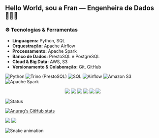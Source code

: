 ## Hello World, sou a Fran — Engenheira de Dados 👩‍💻🧠

### ⚙️ Tecnologias & Ferramentas

- **Linguagens:** Python, SQL
- **Orquestração:** Apache Airflow
- **Processamento:** Apache Spark
- **Banco de Dados:** PrestoSQL e PostgreSQL
- **Cloud & Big Data:** AWS, S3
- **Versionamento & Colaboração:** Git, GitHub

![Python](https://img.shields.io/badge/Python-3776AB?style=flat-square&logo=python&logoColor=white)
![Trino (PrestoSQL)](https://img.shields.io/badge/Trino-4285F4?style=flat-square&logo=trino&logoColor=white)
![SQL](https://img.shields.io/badge/SQL-336791?style=flat-square&logo=postgresql&logoColor=white)
![Airflow](https://img.shields.io/badge/Airflow-017CEE?style=flat-square&logo=apacheairflow&logoColor=white)
![Amazon S3](https://img.shields.io/badge/Amazon%20S3-569A31?style=flat-square&logo=amazonaws&logoColor=white)
![Apache Spark](https://img.shields.io/badge/Apache%20Spark-E25A1C?style=flat-square&logo=apachespark&logoColor=white)

<p align="center">
  <img src="https://img.shields.io/badge/Python-3776AB?style=flat-square&logo=python&logoColor=white"/>
  <img src="https://img.shields.io/badge/Trino-4285F4?style=flat-square&logo=trino&logoColor=white"/>
  <img src="https://img.shields.io/badge/SQL-336791?style=flat-square&logo=postgresql&logoColor=white"/>
  <img src="https://img.shields.io/badge/Airflow-017CEE?style=flat-square&logo=apacheairflow&logoColor=white"/>
  <img src="https://img.shields.io/badge/Amazon%20S3-569A31?style=flat-square&logo=amazonaws&logoColor=white"/>
  <img src="https://img.shields.io/badge/Apache%20Spark-E25A1C?style=flat-square&logo=apachespark&logoColor=white"/>
</p>


![Status](https://img.shields.io/badge/status-em%20progresso-yellow)

[![Anurag's GitHub stats](https://github-readme-stats.vercel.app/api?username=FranMuniz&theme=dracula)](https://github.com/anuraghazra/github-readme-stats)

<div> 
  
  <a href="https://www.linkedin.com/in/francielimuniz/" target="_blank"><img src="https://img.shields.io/badge/-LinkedIn-%230077B5?style=for-the-badge&logo=linkedin&logoColor=white" target="_blank"></a>
  <a href="https://www.instagram.com/f_mmuniz/" target="_blank"><img src="https://img.shields.io/badge/-Instagram-%23E4405F?style=for-the-badge&logo=instagram&logoColor=white" target="_blank"></a>

![Snake animation](https://github.com/FranMuniz/FranMuniz/blob/output/github-contribution-grid-snake.svg)


